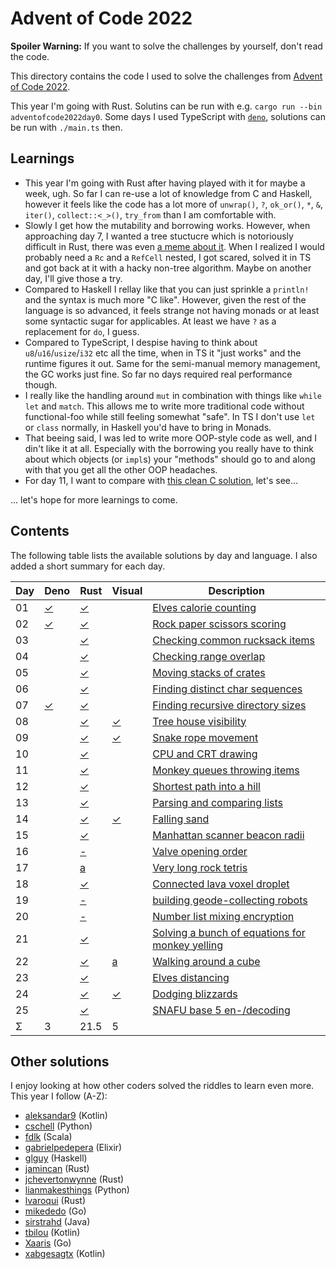 Advent of Code 2022
===================

**Spoiler Warning:** If you want to solve the challenges by yourself, don't read the code.

This directory contains the code I used to solve the challenges from [Advent of Code 2022](http://adventofcode.com/2022).

This year I'm going with Rust. Solutins can be run with e.g. `cargo run --bin adventofcode2022day0`. Some days I used TypeScript with [`deno`](https://deno.land/), solutions can be run with `./main.ts` then.

Learnings
---------

* This year I'm going with Rust after having played with it for maybe a week, ugh. So far I can re-use a lot of knowledge from C and Haskell, however it feels like the code has a lot more of `unwrap()`, `?`, `ok_or()`, `*`, `&`, `iter()`, `collect::<_>()`, `try_from` than I am comfortable with.
* Slowly I get how the mutability and borrowing works. However, when approaching day 7, I wanted a tree stuctucre which is notoriously difficult in Rust, there was even [a meme about it](https://old.reddit.com/r/adventofcode/comments/zezjpl/2022_day_7_trying_to_do_aoc_in_c_having_known_the/). When I realized I would probably need a `Rc` and a `RefCell` nested, I got scared, solved it in TS and got back at it with a hacky non-tree algorithm. Maybe on another day, I'll give those a try.
* Compared to Haskell I rellay like that you can just sprinkle a `println!` and the syntax is much more "C like". However, given the rest of the language is so advanced, it feels strange not having monads or at least some syntactic sugar for applicables. At least we have `?` as a replacement for `do`, I guess.
* Compared to TypeScript, I despise having to think about `u8`/`u16`/`usize`/`i32` etc all the time, when in TS it "just works" and the runtime figures it out. Same for the semi-manual memory management, the GC works just fine. So far no days required real performance though.
* I really like the handling around `mut` in combination with things like `while let` and `match`. This allows me to write more traditional code without functional-foo while still feeling somewhat "safe". In TS I don't use `let` or `class` normally, in Haskell you'd have to bring in Monads.
* That beeing said, I was led to write more OOP-style code as well, and I din't like it at all. Especially with the borrowing you really have to think about which objects (or `impl`s) your "methods" should go to and along with that you get all the other OOP headaches.
* For day 11, I want to compare with [this clean C solution](https://github.com/ednl/aoc2022/blob/main/11.c), let's see...

... let's hope for more learnings to come.

Contents
--------

The following table lists the available solutions by day and language. I also
added a short summary for each day.

Day | Deno        | Rust        | Visual     | Description
----|-------------|-------------|------------|------------------------------------
01  | [✓][deno01] | [✓][rust01] |            | [Elves calorie counting][aoc01]
02  | [✓][deno02] | [✓][rust02] |            | [Rock paper scissors scoring][aoc02]
03  |             | [✓][rust03] |            | [Checking common rucksack items][aoc03]
04  |             | [✓][rust04] |            | [Checking range overlap][aoc04]
05  |             | [✓][rust05] |            | [Moving stacks of crates][aoc05]
06  |             | [✓][rust06] |            | [Finding distinct char sequences][aoc06]
07  | [✓][deno07] | [✓][rust07] |            | [Finding recursive directory sizes][aoc07]
08  |             | [✓][rust08] | [✓][vis08] | [Tree house visibility][aoc08]
09  |             | [✓][rust09] | [✓][vis09] | [Snake rope movement][aoc09]
10  |             | [✓][rust10] |            | [CPU and CRT drawing][aoc10]
11  |             | [✓][rust11] |            | [Monkey queues throwing items][aoc11]
12  |             | [✓][rust12] |            | [Shortest path into a hill][aoc12]
13  |             | [✓][rust13] |            | [Parsing and comparing lists][aoc13]
14  |             | [✓][rust14] | [✓][vis14] | [Falling sand][aoc14]
15  |             | [✓][rust15] |            | [Manhattan scanner beacon radii][aoc15]
16  |             | [-][rust16] |            | [Valve opening order][aoc16]
17  |             | [a][rust17] |            | [Very long rock tetris][aoc17]
18  |             | [✓][rust18] |            | [Connected lava voxel droplet][aoc18]
19  |             | [-][rust19] |            | [building geode-collecting robots][aoc19]
20  |             | [-][rust20] |            | [Number list mixing encryption][aoc20]
21  |             | [✓][rust21] |            | [Solving a bunch of equations for monkey yelling][aoc21]
22  |             | [✓][rust22] | [a][vis22] | [Walking around a cube][aoc22]
23  |             | [✓][rust23] |            | [Elves distancing][aoc23]
24  |             | [✓][rust24] | [✓][vis24] | [Dodging blizzards][aoc24]
25  |             | [✓][rust25] |            | [SNAFU base 5 en-/decoding][aoc25]
Σ   |           3 |        21.5 |          5 |

Other solutions
---------------

I enjoy looking at how other coders solved the riddles to learn even more. This
year I follow (A-Z):

* [aleksandar9](https://github.com/aleksandar9/advent-of-code-2022-kotlin) (Kotlin)
* [cschell](https://github.com/cschell/adventofcode/tree/master/2022) (Python)
* [fdlk](https://github.com/fdlk/advent-2022) (Scala)
* [gabrielpedepera](https://github.com/gabrielpedepera/advent-of-code-2022) (Elixir)
* [glguy](https://github.com/glguy/advent/tree/main/solutions/src/2022) (Haskell)
* [jamincan](https://www.reddit.com/user/jamincan) (Rust)
* [jchevertonwynne](https://github.com/jchevertonwynne/advent-of-code-2022) (Rust)
* [lianmakesthings](https://github.com/lianmakesthings/aoc2022) (Python)
* [lvaroqui](https://github.com/lvaroqui/advent-of-code-2022-rust) (Rust)
* [mikededo](https://github.com/mikededo/advent-of-code/tree/main/22) (Go)
* [sirstrahd](https://github.com/sirstrahd/adventofcode/tree/main/src/Aoc2022) (Java)
* [tbilou](https://github.com/tbilou/advent-of-code-2022) (Kotlin)
* [Xaaris](https://github.com/Xaaris/AdventOfGo/tree/master/2022) (Go)
* [xabgesagtx](https://github.com/xabgesagtx/advent-of-code-2022) (Kotlin)


 [aoc01]: http://adventofcode.com/2020/day/1
 [aoc02]: http://adventofcode.com/2020/day/2
 [aoc03]: http://adventofcode.com/2020/day/3
 [aoc04]: http://adventofcode.com/2020/day/4
 [aoc05]: http://adventofcode.com/2020/day/5
 [aoc06]: http://adventofcode.com/2020/day/6
 [aoc07]: http://adventofcode.com/2020/day/7
 [aoc08]: http://adventofcode.com/2020/day/8
 [aoc09]: http://adventofcode.com/2020/day/9
 [aoc10]: http://adventofcode.com/2020/day/10
 [aoc11]: http://adventofcode.com/2020/day/11
 [aoc12]: http://adventofcode.com/2020/day/12
 [aoc13]: http://adventofcode.com/2020/day/13
 [aoc14]: http://adventofcode.com/2020/day/14
 [aoc15]: http://adventofcode.com/2020/day/15
 [aoc16]: http://adventofcode.com/2020/day/16
 [aoc17]: http://adventofcode.com/2020/day/17
 [aoc18]: http://adventofcode.com/2020/day/18
 [aoc19]: http://adventofcode.com/2020/day/19
 [aoc20]: http://adventofcode.com/2020/day/20
 [aoc21]: http://adventofcode.com/2020/day/21
 [aoc22]: http://adventofcode.com/2020/day/22
 [aoc23]: http://adventofcode.com/2020/day/23
 [aoc24]: http://adventofcode.com/2020/day/24
 [aoc25]: http://adventofcode.com/2020/day/25
 [deno01]: day01/main.ts
 [rust01]: day01/main.rs
 [deno02]: day02/main.ts
 [rust02]: day02/main.rs
 [rust03]: day03/main.rs
 [rust04]: day04/main.rs
 [rust05]: day05/main.rs
 [rust06]: day06/main.rs
 [deno07]: day07/main.ts
 [rust07]: day07/main.rs
 [rust08]: day08/main.rs
 [rust09]: day09/main.rs
 [rust10]: day10/main.rs
 [rust11]: day11/main.rs
 [rust12]: day12/main.rs
 [rust13]: day13/main.rs
 [rust14]: day14/main.rs
 [rust15]: day15/main.rs
 [rust16]: day16/main.rs
 [rust17]: day17/main.rs
 [rust18]: day18/main.rs
 [rust19]: day19/main.rs
 [rust20]: day20/main.rs
 [rust21]: day21/main.rs
 [rust22]: day22/main.rs
 [rust23]: day23/main.rs
 [rust24]: day24/main.rs
 [rust25]: da25/main.rs
 [vis08]: day08/vis.rs
 [vis09]: day09/vis.rs
 [vis14]: day14/vis.rs
 [vis22]: day22/vis.rs
 [vis24]: day24/vis.rs